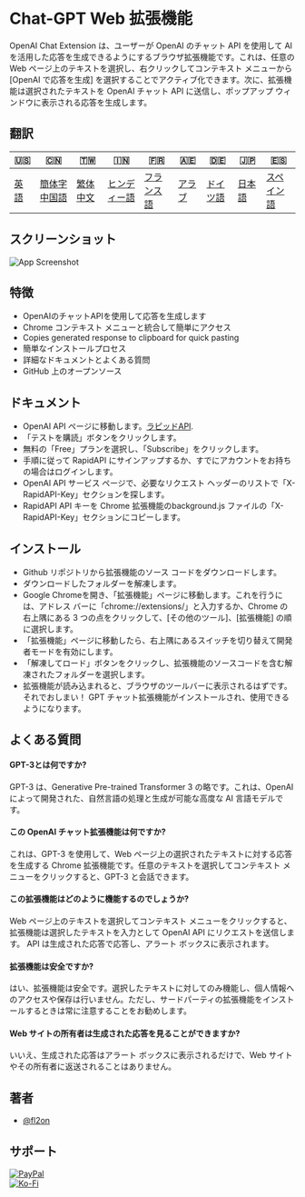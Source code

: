 # Chat-GPT Web 拡張機能

OpenAI Chat Extension は、ユーザーが OpenAI のチャット API を使用して AI を活用した応答を生成できるようにするブラウザ拡張機能です。これは、任意の Web ページ上のテキストを選択し、右クリックしてコンテキスト メニューから \[OpenAI で応答を生成] を選択することでアクティブ化できます。次に、拡張機能は選択されたテキストを OpenAI チャット API に送信し、ポップアップ ウィンドウに表示される応答を生成します。

## 翻訳

| 🇺🇸            | 🇨🇳                      | 🇹🇼                    | 🇮🇳                   | 🇫🇷                  | 🇦🇪                | 🇩🇪                 | 🇯🇵                | 🇪🇸                  |
| --------------- | ------------------------- | ----------------------- | ---------------------- | --------------------- | ------------------- | -------------------- | ------------------- | --------------------- |
| [英語](README.md) | [簡体字中国語](README.zh-CN.md) | [繁体中文](README.zh-TW.md) | [ヒンディー語](README.hi.md) | [フランス語](README.fr.md) | [アラブ](README.ar.md) | [ドイツ語](README.de.md) | [日本語](README.ja.md) | [スペイン語](README.es.md) |

## スクリーンショット

![App Screenshot](https://cdn.discordapp.com/attachments/1008195045960204349/1099103637608878090/New_Website_Blue_Mockup_Instagram_-_Laptop.gif)

## 特徴

-   OpenAIのチャットAPIを使用して応答を生成します
-   Chrome コンテキスト メニューと統合して簡単にアクセス
-   Copies generated response to clipboard for quick pasting
-   簡単なインストールプロセス
-   詳細なドキュメントとよくある質問
-   GitHub 上のオープンソース

## ドキュメント

-   OpenAI API ページに移動します。[ラピッドAPI](https://rapidapi.com/liuzhaolong765481/api/chatgpt-chatgpt3-5-chatgpt4/).
-   「テストを購読」ボタンをクリックします。
-   無料の「Free」プランを選択し、「Subscribe」をクリックします。
-   手順に従って RapidAPI にサインアップするか、すでにアカウントをお持ちの場合はログインします。
-   OpenAI API サービス ページで、必要なリクエスト ヘッダーのリストで「X-RapidAPI-Key」セクションを探します。
-   RapidAPI API キーを Chrome 拡張機能のbackground.js ファイルの「X-RapidAPI-Key」セクションにコピーします。

## インストール

-   Github リポジトリから拡張機能のソース コードをダウンロードします。
-   ダウンロードしたフォルダーを解凍します。
-   Google Chromeを開き、「拡張機能」ページに移動します。これを行うには、アドレス バーに「chrome://extensions/」と入力するか、Chrome の右上隅にある 3 つの点をクリックして、\[その他のツール]、\[拡張機能] の順に選択します。
-   「拡張機能」ページに移動したら、右上隅にあるスイッチを切り替えて開発者モードを有効にします。
-   「解凍してロード」ボタンをクリックし、拡張機能のソースコードを含む解凍されたフォルダーを選択します。
-   拡張機能が読み込まれると、ブラウザのツールバーに表示されるはずです。
    それでおしまい！ GPT チャット拡張機能がインストールされ、使用できるようになります。

## よくある質問

#### GPT-3とは何ですか?

GPT-3 は、Generative Pre-trained Transformer 3 の略です。これは、OpenAI によって開発された、自然言語の処理と生成が可能な高度な AI 言語モデルです。

#### この OpenAI チャット拡張機能は何ですか?

これは、GPT-3 を使用して、Web ページ上の選択されたテキストに対する応答を生成する Chrome 拡張機能です。任意のテキストを選択してコンテキスト メニューをクリックすると、GPT-3 と会話できます。

#### この拡張機能はどのように機能するのでしょうか?

Web ページ上のテキストを選択してコンテキスト メニューをクリックすると、拡張機能は選択したテキストを入力として OpenAI API にリクエストを送信します。 API は生成された応答で応答し、アラート ボックスに表示されます。

#### 拡張機能は安全ですか?

はい、拡張機能は安全です。選択したテキストに対してのみ機能し、個人情報へのアクセスや保存は行いません。ただし、サードパーティの拡張機能をインストールするときは常に注意することをお勧めします。

#### Web サイトの所有者は生成された応答を見ることができますか?

いいえ、生成された応答はアラート ボックスに表示されるだけで、Web サイトやその所有者に返送されることはありません。

## 著者

-   [@fl2on](https://www.github.com/fl2on)

## サポート

[![PayPal](https://img.shields.io/badge/PayPal-00457C?style=for-the-badge&logo=paypal&logoColor=white)](https://paypal.me/nova355killer)  
[![Ko-Fi](https://img.shields.io/badge/kofi-00457C?style=for-the-badge&logo=ko-fi&logoColor=white)](https://ko-fi.com/nova355)

